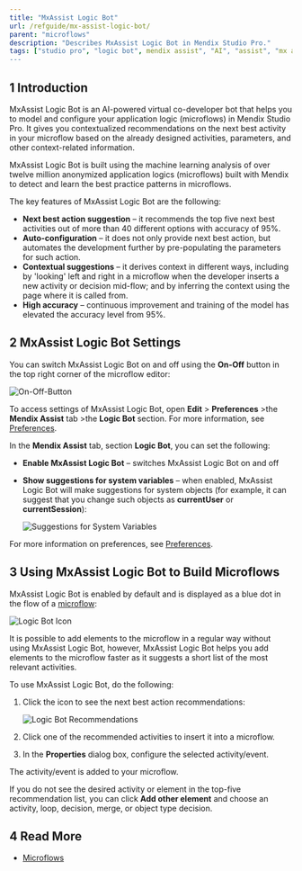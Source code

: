 ```yaml
---
title: "MxAssist Logic Bot"
url: /refguide/mx-assist-logic-bot/
parent: "microflows"
description: "Describes MxAssist Logic Bot in Mendix Studio Pro."
tags: ["studio pro", "logic bot", mendix assist", "AI", "assist", "mx assist"]
---
```


## 1 Introduction 

MxAssist Logic Bot is an AI-powered virtual co-developer bot that helps you to model and configure your application logic (microflows) in Mendix Studio Pro. It gives you contextualized recommendations on the next best activity in your microflow based on the already designed activities, parameters, and other context-related information. 

MxAssist Logic Bot is built using the machine learning analysis of over twelve million anonymized application logics (microflows) built with Mendix to detect and learn the best practice patterns in microflows.

The key features of MxAssist Logic Bot are the following: 

* **Next best action suggestion** – it recommends the top five next best activities out of more than 40 different options with accuracy of 95%. 
* **Auto-configuration** – it does not only provide next best action, but automates the development further by pre-populating the parameters for such action.
* **Contextual  suggestions** – it derives context in different ways, including by 'looking' left and right in a microflow when the developer inserts a new activity or decision mid-flow; and by inferring the context using the page where it is called from.  
* **High accuracy** – continuous improvement and training of the model has elevated the accuracy level from 95%.

## 2 MxAssist Logic Bot Settings

You can switch MxAssist Logic Bot on and off using the **On-Off** button in the top right corner of the microflow editor:

![On-Off-Button](/attachments/refguide/modeling/application-logic/microflows-and-nanoflows/microflows/mx-assist-logic-bot/mx-assist-on-off-button.png)

To access settings of MxAssist Logic Bot, open **Edit** > **Preferences** >the **Mendix Assist** tab >the **Logic Bot** section. For more information, see [Preferences](preferences-dialog).

In the **Mendix Assist** tab, section **Logic Bot**, you can set the following: 

* **Enable MxAssist Logic Bot** – switches MxAssist Logic Bot on and off

* **Show suggestions for system variables** – when enabled, MxAssist Logic Bot will make suggestions for system objects (for example, it can suggest that you change such objects as **currentUser** or **currentSession**):

  ![Suggestions for System Variables](/attachments/refguide/modeling/application-logic/microflows-and-nanoflows/microflows/mx-assist-logic-bot/mx-assist-system-variables.png)

For more information on preferences, see [Preferences](preferences-dialog).

## 3 Using MxAssist Logic Bot to Build Microflows

MxAssist Logic Bot is enabled by default and is displayed as a blue dot in the flow of a [microflow](microflows):

![Logic Bot Icon](/attachments/refguide/modeling/application-logic/microflows-and-nanoflows/microflows/mx-assist-logic-bot/mendix-assist-icon.png)

It is possible to add elements to the microflow in a regular way without using MxAssist Logic Bot, however, MxAssist Logic Bot helps you add elements to the microflow faster as it suggests a short list of the most relevant activities. 

To use MxAssist Logic Bot, do the following:

1. Click the icon to see the next best action recommendations:

    ![Logic Bot Recommendations](/attachments/refguide/modeling/application-logic/microflows-and-nanoflows/microflows/mx-assist-logic-bot/mx-assist-recommendations.png)

2. Click one of the recommended activities to insert it into a microflow.

3. In the **Properties** dialog box, configure the selected activity/event.

The activity/event is added to your microflow.

If you do not see the desired activity or element in the top-five recommendation list, you can click **Add other element** and choose an activity, loop, decision, merge, or object type decision.

## 4 Read More

* [Microflows](microflows)
